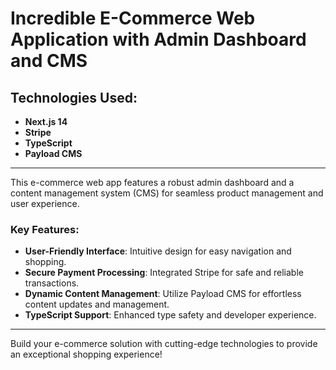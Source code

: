 # Incredible E-Commerce Web Application with Admin Dashboard and CMS

## Technologies Used:
- **Next.js 14**
- **Stripe**
- **TypeScript**
- **Payload CMS**

---

This e-commerce web app features a robust admin dashboard and a content management system (CMS) for seamless product management and user experience.

### Key Features:
- **User-Friendly Interface**: Intuitive design for easy navigation and shopping.
- **Secure Payment Processing**: Integrated Stripe for safe and reliable transactions.
- **Dynamic Content Management**: Utilize Payload CMS for effortless content updates and management.
- **TypeScript Support**: Enhanced type safety and developer experience.

---

Build your e-commerce solution with cutting-edge technologies to provide an exceptional shopping experience!
